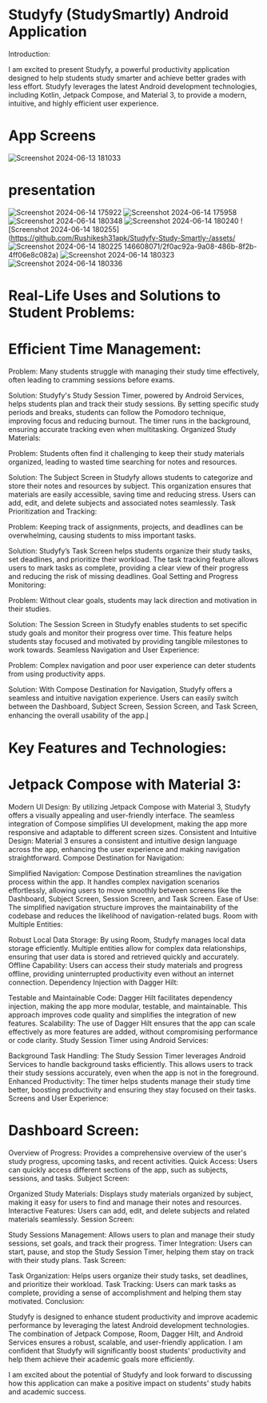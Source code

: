 
# Studyfy (StudySmartly) Android Application

Introduction:

I am excited to present Studyfy, a powerful productivity application designed to help students study smarter and achieve better grades with less effort. Studyfy leverages the latest Android development technologies, including Kotlin, Jetpack Compose, and Material 3, to provide a modern, intuitive, and highly efficient user experience.

# App Screens

![Screenshot 2024-06-13 181033](https://github.com/Rushikesh31apk/Studyfy-Study-Smartly-/assets/146608071/22220449-692e-4267-96dd-1b7a0bd86df9)


#                                                        presentation

![Screenshot 2024-06-14 175922](https://github.com/Rushikesh31apk/Studyfy-Study-Smartly-/assets/146608071/e4a43300-0863-4d27-90be-221e85ff2fe8)
![Screenshot 2024-06-14 175958](https://github.com/Rushikesh31apk/Studyfy-Study-Smartly-/assets/146608071/ac9cae9b-f3a0-44be-b068-bd70e2259656)
![Screenshot 2024-06-14 180348](https://github.com/Rushikesh31apk/Studyfy-Study-Smartly-/assets/146608071/4100209c-36a1-447b-933a-f5dfacc9b641)
![Screenshot 2024-06-14 180240](https://github.com/Rushikesh31apk/Studyfy-Study-Smartly-/assets/146608071/91a15b04-6e1c-4ec7-9652-6e77a3eae271)
![Screenshot 2024-06-14 180255](https://github.com/Rushikesh31apk/Studyfy-Study-Smartly-/assets/
![Screenshot 2024-06-14 180225](https://github.com/Rushikesh31apk/Studyfy-Study-Smartly-/assets/146608071/311773a0-ea99-4aef-9413-5e2eb1013d5c)
146608071/2f0ac92a-9a08-486b-8f2b-4ff06e8c082a)
![Screenshot 2024-06-14 180323](https://github.com/Rushikesh31apk/Studyfy-Study-Smartly-/assets/146608071/8e9d81a7-ddae-4b65-bc85-17c5d6c0511f)
![Screenshot 2024-06-14 180336](https://github.com/Rushikesh31apk/Studyfy-Study-Smartly-/assets/146608071/6c3cd109-10b8-4845-83fe-45490f6d574f)


# Real-Life Uses and Solutions to Student Problems:

# Efficient Time Management:

Problem: Many students struggle with managing their study time effectively, often leading to cramming sessions before exams.

Solution: Studyfy's Study Session Timer, powered by Android Services, helps students plan and track their study sessions. By setting specific study periods and breaks, students can follow the Pomodoro technique, improving focus and reducing burnout. The timer runs in the background, ensuring accurate tracking even when multitasking.
Organized Study Materials:

Problem: Students often find it challenging to keep their study materials organized, leading to wasted time searching for notes and resources.

Solution: The Subject Screen in Studyfy allows students to categorize and store their notes and resources by subject. This organization ensures that materials are easily accessible, saving time and reducing stress. Users can add, edit, and delete subjects and associated notes seamlessly.
Task Prioritization and Tracking:

Problem: Keeping track of assignments, projects, and deadlines can be overwhelming, causing students to miss important tasks.

Solution: Studyfy’s Task Screen helps students organize their study tasks, set deadlines, and prioritize their workload. The task tracking feature allows users to mark tasks as complete, providing a clear view of their progress and reducing the risk of missing deadlines.
Goal Setting and Progress Monitoring:

Problem: Without clear goals, students may lack direction and motivation in their studies.

Solution: The Session Screen in Studyfy enables students to set specific study goals and monitor their progress over time. This feature helps students stay focused and motivated by providing tangible milestones to work towards.
Seamless Navigation and User Experience:

Problem: Complex navigation and poor user experience can deter students from using productivity apps.

Solution: With Compose Destination for Navigation, Studyfy offers a seamless and intuitive navigation experience. Users can easily switch between the Dashboard, Subject Screen, Session Screen, and Task Screen, enhancing the overall usability of the app.l̥

# Key Features and Technologies:

# Jetpack Compose with Material 3:

Modern UI Design: By utilizing Jetpack Compose with Material 3, Studyfy offers a visually appealing and user-friendly interface. The seamless integration of Compose simplifies UI development, making the app more responsive and adaptable to different screen sizes.
Consistent and Intuitive Design: Material 3 ensures a consistent and intuitive design language across the app, enhancing the user experience and making navigation straightforward.
Compose Destination for Navigation:

Simplified Navigation: Compose Destination streamlines the navigation process within the app. It handles complex navigation scenarios effortlessly, allowing users to move smoothly between screens like the Dashboard, Subject Screen, Session Screen, and Task Screen.
Ease of Use: The simplified navigation structure improves the maintainability of the codebase and reduces the likelihood of navigation-related bugs.
Room with Multiple Entities:

Robust Local Data Storage: By using Room, Studyfy manages local data storage efficiently. Multiple entities allow for complex data relationships, ensuring that user data is stored and retrieved quickly and accurately.
Offline Capability: Users can access their study materials and progress offline, providing uninterrupted productivity even without an internet connection.
Dependency Injection with Dagger Hilt:

Testable and Maintainable Code: Dagger Hilt facilitates dependency injection, making the app more modular, testable, and maintainable. This approach improves code quality and simplifies the integration of new features.
Scalability: The use of Dagger Hilt ensures that the app can scale effectively as more features are added, without compromising performance or code clarity.
Study Session Timer using Android Services:

Background Task Handling: The Study Session Timer leverages Android Services to handle background tasks efficiently. This allows users to track their study sessions accurately, even when the app is not in the foreground.
Enhanced Productivity: The timer helps students manage their study time better, boosting productivity and ensuring they stay focused on their tasks.
Screens and User Experience:

# Dashboard Screen:

Overview of Progress: Provides a comprehensive overview of the user's study progress, upcoming tasks, and recent activities.
Quick Access: Users can quickly access different sections of the app, such as subjects, sessions, and tasks.
Subject Screen:

Organized Study Materials: Displays study materials organized by subject, making it easy for users to find and manage their notes and resources.
Interactive Features: Users can add, edit, and delete subjects and related materials seamlessly.
Session Screen:

Study Sessions Management: Allows users to plan and manage their study sessions, set goals, and track their progress.
Timer Integration: Users can start, pause, and stop the Study Session Timer, helping them stay on track with their study plans.
Task Screen:

Task Organization: Helps users organize their study tasks, set deadlines, and prioritize their workload.
Task Tracking: Users can mark tasks as complete, providing a sense of accomplishment and helping them stay motivated.
Conclusion:

Studyfy is designed to enhance student productivity and improve academic performance by leveraging the latest Android development technologies. The combination of Jetpack Compose, Room, Dagger Hilt, and Android Services ensures a robust, scalable, and user-friendly application. I am confident that Studyfy will significantly boost students' productivity and help them achieve their academic goals more efficiently.

I am excited about the potential of Studyfy and look forward to discussing how this application can make a positive impact on students' study habits and academic success.

